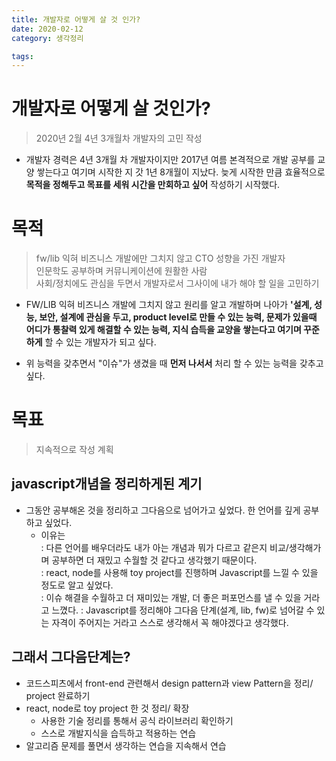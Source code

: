 ```yaml
---
title: 개발자로 어떻게 살 것 인가?
date: 2020-02-12
category: 생각정리

tags:
---
```


# 개발자로 어떻게 살 것인가?

> 2020년 2월 4년 3개월차 개발자의 고민 작성

- 개발자 경력은 4년 3개월 차 개발자이지만 2017년 여름 본격적으로 개발 공부를 교양 쌓는다고 여기며 시작한 지 갓 1년 8개월이 지났다. 늦게 시작한 만큼 효율적으로 **목적을 정해두고 목표를 세워 시간을 만회하고 싶어** 작성하기 시작했다.

# 목적

> fw/lib 익혀 비즈니스 개발에만 그치지 않고 CTO 성향을 가진 개발자  
> 인문학도 공부하며 커뮤니케이션에 원활한 사람  
> 사회/정치에도 관심을 두면서 개발자로서 그사이에 내가 해야 할 일을 고민하기

- FW/LIB 익혀 비즈니스 개발에 그치지 않고 원리를 알고 개발하며 나아가 **'설계, 성능, 보안, 설계에 관심을 두고, product level로 만들 수 있는 능력, 문제가 있을때 어디가 통찰력 있게 해결할 수 있는 능력, 지식 습득을 교양을 쌓는다고 여기며 꾸준하게** 할 수 있는 개발자가 되고 싶다.

- 위 능력을 갖추면서 "이슈"가 생겼을 때 **먼저 나서서** 처리 할 수 있는 능력을 갖추고 싶다.

# 목표

> 지속적으로 작성 계획

## javascript개념을 정리하게된 계기

- 그동안 공부해온 것을 정리하고 그다음으로 넘어가고 싶었다.
  한 언어를 깊게 공부하고 싶었다.
  - 이유는  
    : 다른 언어를 배우더라도 내가 아는 개념과 뭐가 다르고 같은지 비교/생각해가며 공부하면 더 재밌고 수월할 것 같다고 생각했기 때문이다.  
    : react, node를 사용해 toy project를 진행하며 Javascript를 느낄 수 있을 정도로 알고 싶었다.  
    : 이슈 해결을 수월하고 더 재미있는 개발, 더 좋은 퍼포먼스를 낼 수 있을 거라고 느꼈다.
    : Javascript를 정리해야 그다음 단계(설계, lib, fw)로 넘어갈 수 있는 자격이 주어지는 거라고 스스로 생각해서 꼭 해야겠다고 생각했다.

## 그래서 그다음단계는?

- 코드스피츠에서 front-end 관련해서 design pattern과 view Pattern을 정리/ project 완료하기
- react, node로 toy project 한 것 정리/ 확장
  - 사용한 기술 정리를 통해서 공식 라이브러리 확인하기
  - 스스로 개발지식을 습득하고 적용하는 연습
- 알고리즘 문제를 풀면서 생각하는 연습을 지속해서 연습
